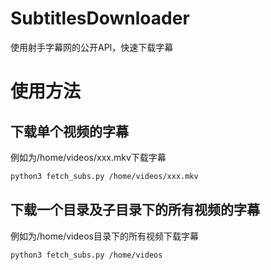 # SubtitlesDownloader
使用射手字幕网的公开API，快速下载字幕

# 使用方法
## 下载单个视频的字幕
例如为/home/videos/xxx.mkv下载字幕
```sh
python3 fetch_subs.py /home/videos/xxx.mkv
```

## 下载一个目录及子目录下的所有视频的字幕
例如为/home/videos目录下的所有视频下载字幕
```sh
python3 fetch_subs.py /home/videos
```
